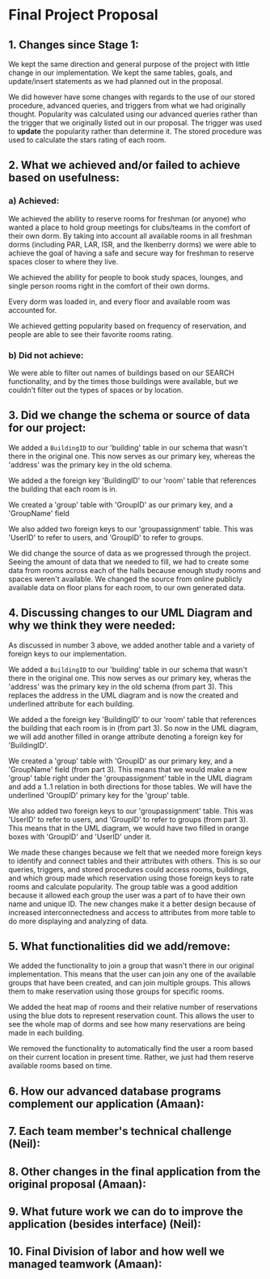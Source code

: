 # Final Project Proposal

## 1. Changes since Stage 1:
We kept the same direction and general purpose of the project with little change in our implementation. We kept the same tables, goals, and update/insert statements as we had planned out in the proposal. 

We did however have some changes with regards to the use of our stored procedure, advanced queries, and triggers from what we had originally thought. Popularity was calculated using our advanced queries rather than the trigger that we originally listed out in our proposal. The trigger was used to <b>update</b> the popularity rather than determine it. The stored procedure was used to calculate the stars rating of each room. 

## 2. What we achieved and/or failed to achieve based on usefulness:

### a) Achieved: 
We achieved the ability to reserve rooms for freshman (or anyone) who wanted a place to hold group meetings for clubs/teams in the comfort of their own dorm. By taking into account all available rooms in all freshman dorms (including PAR, LAR, ISR, and the Ikenberry dorms) we were able to achieve the goal of having a safe and secure way for freshman to reserve spaces closer to where they live. 

We achieved the ability for people to book study spaces, lounges, and single person rooms right in the comfort of their own dorms.

Every dorm was loaded in, and every floor and available room was accounted for. 

We achieved getting popularity based on frequency of reservation, and people are able to see their favorite rooms rating. 

### b) Did not achieve:
We were able to filter out names of buildings based on our SEARCH functionality, and by the times those buildings were available, but we couldn't filter out the types of spaces or by location. 

## 3. Did we change the schema or source of data for our project:
We added a `BuildingID` to our 'building' table in our schema that wasn't there in the original one. This now serves as our primary key, whereas the 'address' was the primary key in the old schema. 

We added a the foreign key 'BuildingID' to our 'room' table that references the building that each room is in.

We created a 'group' table with 'GroupID' as our primary key, and a 'GroupName' field

We also added two foreign keys to our 'groupassignment' table. This was 'UserID' to refer to users, and 'GroupID' to refer to groups. 

We did change the source of data as we progressed through the project. Seeing the amount of data that we needed to fill, we had to create some data from rooms across each of the halls because enough study rooms and spaces weren't available. We changed the source from online publicly available data on floor plans for each room, to our own generated data. 

## 4. Discussing changes to our UML Diagram and why we think they were needed:

As discussed in number 3 above, we added another table and a variety of foreign keys to our implementation.

We added a `BuildingID` to our 'building' table in our schema that wasn't there in the original one. This now serves as our primary key, wheras the 'address' was the primary key in the old schema (from part 3). This replaces the address in the UML diagram and is now the created and underlined attribute for each building. 

We added a the foreign key 'BuildingID' to our 'room' table that references the building that each room is in (from part 3). So now in the UML diagram, we will add another filled in orange attribute denoting a foreign key for 'BuildingID'. 

We created a 'group' table with 'GroupID' as our primary key, and a 'GroupName' field (from part 3). This means that we would make a new 'group' table right under the 'groupassignment' table in the UML diagram and add a 1..1 relation in both directions for those tables. We will have the underlined 'GroupID' primary key for the 'group' table. 

We also added two foreign keys to our 'groupassignment' table. This was 'UserID' to refer to users, and 'GroupID' to refer to groups (from part 3). This means that in the UML diagram, we would have two filled in orange boxes with 'GroupID' and 'UserID' under it. 

We made these changes because we felt that we needed more foreign keys to identify and connect tables and their attributes with others. This is so our queries, triggers, and stored procedures could access rooms, buildings, and which group made which reservation using those foreign keys to rate rooms and calculate popularity. The group table was a good addition because it allowed each group the user was a part of to have their own name and unique ID. The new changes make it a better design because of increased interconnectedness and access to attributes from more table to do more displaying and analyzing of data. 

## 5. What functionalities did we add/remove:

We added the functionality to join a group that wasn't there in our original implementation. This means that the user can join any one of the available groups that have been created, and can join multiple groups. This allows them to make reservation using those groups for specific rooms. 

We added the heat map of rooms and their relative number of reservations using the blue dots to represent reservation count. This allows the user to see the whole map of dorms and see how many reservations are being made in each building.  

We removed the functionality to automatically find the user a room based on their current location in present time. Rather, we just had them reserve available rooms based on time. 

## 6. How our advanced database programs complement our application (Amaan): 

## 7. Each team member's technical challenge (Neil): 

## 8. Other changes in the final application from the original proposal (Amaan):

## 9. What future work we can do to improve the application (besides interface) (Neil):

## 10. Final Division of labor and how well we managed teamwork (Amaan): 




    

     

